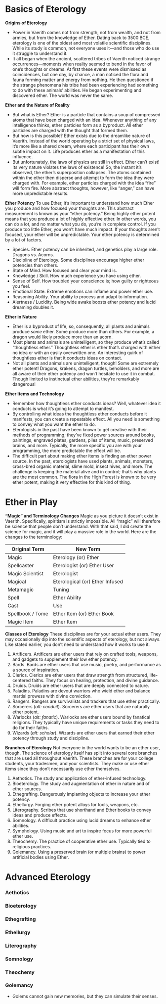 # Basics of Eterology
**Origins of Eterology**
- Power in Vaerith comes not from strength, not from wealth, and not from armies, but from the knowledge of Ether. Dating back to 3500 BCE, eterology is one of the oldest and most volatile scientific disciplines. While its study is common, not everyone uses it—and those who do use it struggle to understand it.
- It all began when the ancient, scattered tribes of Vaerith noticed strange occurrences—moments when reality seemed to bend in the favor of one’s thoughts or dreams. At first these events were dismissed as coincidences, but one day, by chance, a man noticed the flora and fauna forming matter and energy from nothing. He then questioned if the strange phenomena his tribe had been experiencing had something to do with these animals’ abilities. He began experimenting and discovered ether. The world was never the same.

**Ether and the Nature of Reality**
- But what is Ether? Ether is a particle that contains a soup of compressed atoms that have been charged with an idea. Whenever anything of any intelligence thinks, ether particles form as a byproduct. All ether particles are charged with the thought that formed them.
- But how is this possible? Ether exists due to the dreamlike nature of Vaerith. Instead of the world operating by a strict set of physical laws, it’s more like a shared dream, where each participant has their own subtle impact on it. Life produces ether as a manifestation of this influence.
- But unfortunately, the laws of physics are still in effect. Ether can’t exist! Its very nature violates the laws of existence! So, the instant it’s observed, the ether’s superposition collapses. The atoms contained within the ether then disperse and attempt to form the idea they were charged with. For example, ether particles charged with the idea “fire” will form fire. More abstract thoughts, however, like “anger,” can have more unpredictable results.

**Ether Potency**
To use Ether, it’s important to understand how much Ether you produce and how focused your thoughts are. This abstract measurement is known as your “ether potency.” Being highly ether potent means that you produce a lot of highly effective ether. In other words, you can do a lot, and no matter what you do, you’re in complete control. If you produce too little Ether, you won’t have much impact. If your thoughts aren’t focused, your ether will be unpredictable. Your ether potency is determined by a lot of factors. 
- Species. Ether potency can be inherited, and genetics play a large role. Dragons vs. Acorns.
- Discipline of Eterology. Some disciplines encourage higher ether potencies than others.
- State of Mind. How focused and clear your mind is.
- Knowledge / Skill. How much experience you have using ether.
- Sense of Self. How troubled your conscience is; how guilty or righteous you feel.
- Emotional State. Extreme emotions can inflame and power ether use.
- Reasoning Ability. Your ability to process and adapt to information.
- Alertness / Lucidity. Being wide awake boosts ether potency and lucid dreaming doubles it.

**Ether in Nature**
- Ether is a byproduct of life, so, consequently, all plants and animals produce _some_ ether. Some produce more than others. For example, a dragon would likely produce more than an acorn.
- Most plants and animals are unintelligent, so they produce what’s called “thoughtless ether.” Thoughtless ether is ether that’s charged with either no idea or with an easily overwritten one. An interesting quirk of thoughtless ether is that it conducts ideas on contact.
- Not all plants and animals are unintelligent, though! Some are extremely ether potent! Dragons, krakens, dragon turtles, beholders, and more are all aware of their ether potency and won’t hesitate to use it in combat. Though limited to instinctual ether abilities, they’re remarkably dangerous!

**Ether Items and Technology**
- Remember how thoughtless ether conducts ideas? Well, whatever idea it conducts is what it’s going to attempt to manifest.
- By controlling what ideas the thoughtless ether conducts before it manifests, you can create a repeatable effect. All you need is something to convey what you want the ether to do.
- Eterologists in the past have been known to get creative with their methods of programming; they’ve fixed power sources around books, paintings, engraved plates, gardens, piles of items, music, preserved brains, and more. Typically, the more specific you are with your programming, the more predictable the effect will be.
- The difficult part about making ether items is finding an ether power source. In the past, eterologists have used plants, animals, monsters, cross-bred organic material, slime mold, insect hives, and more. The challenge is keeping the material alive and in control; that’s why plants are the most common. The flora in the High Forest is known to be very ether potent, making it very effective for this kind of thing.

# Ether in Play
**“Magic” and Terminology Changes**
Magic as you picture it doesn’t exist in Vaerith. Specifically, spiritism is strictly impossible. All “magic” will therefore be science that people don’t understand. With that said, I did create the science for magic, and it will play a massive role in the world. Here are the changes to the terminology:

| Original Term    | New Term                        |
| ---------------- | ------------------------------- |
| Magic            | Eterology (or) Ether            |
| Spellcaster      | Eterologist (or) Ether User     |
| Magic Scientist  | Eterologist                     |
| Magical          | Eterological (or) Ether Infused |
| Metamagic        | Tuning                          |
| Spell            | Ether Ability                   |
| Cast             | Use                             |
| Spellbook / Tome | Ether Item (or) Ether Book      |
| Magic Item       | Ether Item                      |

**Classes of Eterology**
These disciplines are for your actual ether users. They may occasionally dip into the scientific aspects of eterology, but not always. Like stated earlier, you don’t need to understand how it works to use it.
1. Artificers. Artificers are ether users that rely on crafted tools, weapons, and gadgets to supplement their low ether potency.
2. Bards. Bards are ether users that use music, poetry, and performance as a source of inspiration.
3. Clerics. Clerics are ether users that draw strength from structured, life-centered faiths. They focus on healing, protection, and divine guidance.
4. Druids. Druids are ether users that are deeply connected to nature.
5. Paladins. Paladins are devout warriors who wield ether and balance martial prowess with divine conviction. 
6. Rangers. Rangers are survivalists and trackers that use ether practically.
7. Sorcerers (_alt: conduit_). Sorcerers are ether users that are naturally ether potent.
8. Warlocks (_alt: fanatic_). Warlocks are ether users bound by fanatical religions. They typically have unique requirements or tasks they need to do for their faiths.
9. Wizards (_alt: scholar_). Wizards are ether users that earned their ether potency through study and discipline.

**Branches of Eterology**
Not everyone in the world wants to be an ether user, though. The science of eterology itself has split into several core branches that are used all throughout Vaerith. These branches are for your college students, your tradesmen, and your scientists. They make or use ether items since they don’t necessarily use ether themselves.
1. Aethotics. The study and application of ether-infused technology.
2. Bioeterology. The study and augmentation of ether in nature and of ether sources.
3. Ethegrafting. Dangerously implanting objects to increase your ether potency.
4. Ethellurgy. Forging ether potent alloys for tools, weapons, etc.
5. Literography. Scribes that use shorthand and Ether books to convey ideas and produce effects.
6. Somnology. A difficult practice using lucid dreams to enhance ether abilities.
7. Symphology. Using music and art to inspire focus for more powerful ether use.
8. Theochemy. The practice of cooperative ether use. Typically tied to religious practices.
9. Golemancy. Using a preserved brain (or multiple brains) to power artificial bodies using Ether.

# Advanced Eterology
### Aethotics
### Bioeterology
### Ethegrafting
### Ethellurgy
### Literography
### Somnology
### Theochemy
### Golemancy
- Golems cannot gain new memories, but they can simulate their senses.